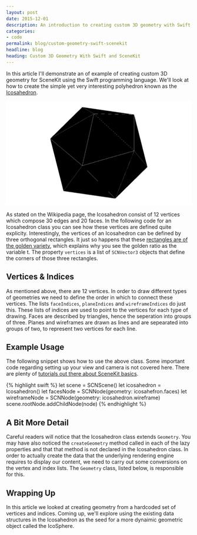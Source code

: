 ```yaml
---
layout: post
date: 2015-12-01
description: An introduction to creating custom 3D geometry with Swift and SceneKit
categories:
- code
permalink: blog/custom-geometry-swift-scenekit
headline: blog
heading: Custom 3D Geometry With Swift and SceneKit
---
```

In this article I'll demonstrate an of example of creating custom 3D geometry for SceneKit using the Swift programming language. We'll look at how to create the simple yet very interesting polyhedron known as the [Icosahedron](https://en.wikipedia.org/wiki/Icosahedron).

![Icosahefron made with SceneKit](/assets/images/blog/scenekit-icosahedron.png)

As stated on the Wikipedia page, the Icosahedron consist of 12 vertices which compose 30 edges and 20 faces. In the following code for an Icosahedron class you can see how these vertices are defined quite explicity. Interestingly, the vertices of an Icosahedron can be defined by three orthogonal rectangles. It just so happens that these [rectangles are of the golden variety](https://en.wikipedia.org/wiki/Golden_rectangle), which explains why you see the golden ratio as the variable t. The property `vertices` is a list of `SCNVector3` objects that define the corners of those three rectangles.

<script src="https://gist.github.com/jeremyfromearth/9ac4084b5d8cec0d5e1d.js"></script>

## Vertices & Indices
As mentioned above, there are 12 vertices. In order to draw different types of geometries we need to define the order in which to connect these vertices. The lists `faceIndices`, `planeIndices` and `wireframeIndices` do just this. These lists of indices are used to point to the vertices for each type of drawing. Faces are described by triangles, hence the seperation into groups of three. Planes and wireframes are drawn as lines and are sepearated into groups of two, to represent two vertices for each line.

## Example Usage
The following snippet shows how to use the above class. Some important code regarding setting up your view and camera is not covered here. There are plenty of [tutorials out there about SceneKit basics](https://www.google.com/webhp?sourceid=chrome-instant&ion=1&espv=2&ie=UTF-8#q=scenekit%20tutorial).

{% highlight swift  %}
let scene = SCNScene()
let icosahedron = Icosahedron()
let facesNode = SCNNode(geometry: icosahefron.faces)
let wireframeNode = SCNNode(geometry: icosahedron.wireframe)
scene.rootNode.addChildNode(node)
{% endhighlight %}

## A Bit More Detail
Careful readers will notice that the Icosahedron class extends `Geometry`. You may have also noticed the `createGeometry` method called in each of the lazy properties and that that method is not declared in the Icosahedron class. In order to actually create the data that the underlying rendering engine requires to display our content, we need to carry out some conversions on the vertex and index lists. The `Geometry` class, listed below, is responsible for this.

<script src="https://gist.github.com/jeremyfromearth/e1b10d156133efd1b20a.js"></script>

## Wrapping Up
In this article we looked at creating geometry from a hardcoded set of vertices and indices. Coming up, we'll explore using the existing data structures in the Icosahedron as the seed for a more dynaimic geometric object called the IcoSphere.
